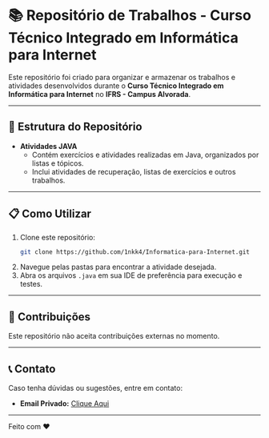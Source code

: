 # 📚 Repositório de Trabalhos - Curso Técnico Integrado em Informática para Internet

Este repositório foi criado para organizar e armazenar os trabalhos e atividades desenvolvidos durante o **Curso Técnico Integrado em Informática para Internet** no **IFRS - Campus Alvorada**.

---

## 📂 Estrutura do Repositório

- **Atividades JAVA**
  - Contém exercícios e atividades realizadas em Java, organizados por listas e tópicos.
  - Inclui atividades de recuperação, listas de exercícios e outros trabalhos.

---

## 📋 Como Utilizar

1. Clone este repositório:
   ```bash
   git clone https://github.com/1nkk4/Informatica-para-Internet.git
   ```
2. Navegue pelas pastas para encontrar a atividade desejada.
3. Abra os arquivos `.java` em sua IDE de preferência para execução e testes.

---

## 🔗 Contribuições

Este repositório não aceita contribuições externas no momento.

---

## 📞 Contato

Caso tenha dúvidas ou sugestões, entre em contato:
- **Email Privado:** [Clique Aqui](felipemoraisgomez@gmail.com)

---

Feito com ❤️
